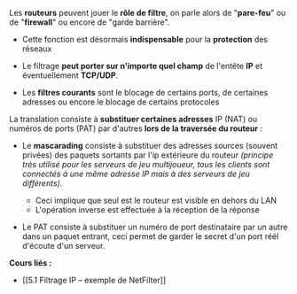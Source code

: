 Les **routeurs** peuvent jouer le **rôle de filtre**, on parle alors de "**pare-feu**" ou de "**firewall**" ou encore de "garde barrière".

- Cette fonction est désormais **indispensable** pour la **protection** des réseaux
  
- Le filtrage **peut porter sur n'importe quel champ** de l'entête **IP** et éventuellement **TCP/UDP**.
  
- Les **filtres courants** sont le blocage de certains ports, de certaines adresses ou encore le blocage de certains protocoles

La translation consiste à **substituer certaines adresses** IP (NAT) ou numéros de ports (PAT) par d'autres **lors de la traversée du routeur** :

- Le **mascarading** consiste à substituer des adresses sources (souvent privées) des paquets sortants par l'ip extérieure du routeur *(principe très utilisé pour les serveurs de jeu multijoueur, tous les clients sont connectés à une même adresse IP mais à des serveurs de jeu différents).*
	- Ceci implique que seul est le routeur est visible en dehors du LAN
	- L'opération inverse est effectuée à la réception de la réponse

- Le PAT consiste à substituer un numéro de port destinataire par un autre dans un paquet entrant, ceci permet de garder le secret d'un port réél d'écoute d'un serveur.

**Cours liés :**
- [[5.1 Filtrage IP – exemple de NetFilter]]